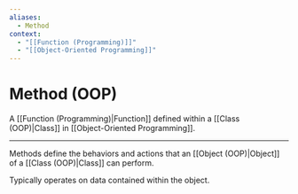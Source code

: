 ```yaml
---
aliases:
  - Method
context:
  - "[[Function (Programming)]]"
  - "[[Object-Oriented Programming]]"
---
```


# Method (OOP)

A [[Function (Programming)|Function]] defined within a [[Class (OOP)|Class]] in [[Object-Oriented Programming]].

---

Methods define the behaviors and actions that an [[Object (OOP)|Object]] of a [[Class (OOP)|Class]] can perform.

Typically operates on data contained within the object.
